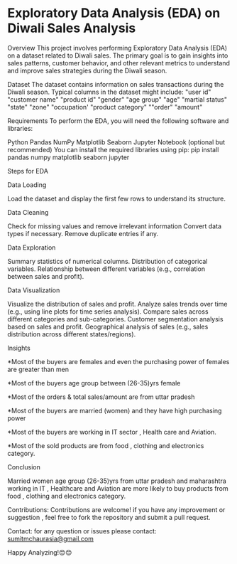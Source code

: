 # Exploratory Data Analysis (EDA) on Diwali Sales Analysis

Overview
This project involves performing Exploratory Data Analysis (EDA) on a dataset related to Diwali sales. The primary goal is to gain insights into sales patterns, customer behavior, and other relevant metrics to understand and improve sales strategies during the Diwali season.

Dataset
The dataset contains information on sales transactions during the Diwali season. Typical columns in the dataset might include:
"user id"
"customer name"
"product id"
"gender"
"age group"
"age"
"martial status"
"state"
"zone"
"occupation'
"product category"
""order"
"amount"


Requirements
To perform the EDA, you will need the following software and libraries:

Python 
Pandas
NumPy
Matplotlib
Seaborn
Jupyter Notebook (optional but recommended)
You can install the required libraries using pip:
pip install pandas numpy matplotlib seaborn jupyter

Steps for EDA


 Data Loading
 
Load the dataset and display the first few rows to understand its structure.

 Data Cleaning
 
Check for missing values and remove irrelevant information
Convert data types if necessary.
Remove duplicate entries if any.

 Data Exploration
 
Summary statistics of numerical columns.
Distribution of categorical variables.
Relationship between different variables (e.g., correlation between sales and profit).

 Data Visualization
 
Visualize the distribution of sales and profit.
Analyze sales trends over time (e.g., using line plots for time series analysis).
Compare sales across different categories and sub-categories.
Customer segmentation analysis based on sales and profit.
Geographical analysis of sales (e.g., sales distribution across different states/regions).


 Insights
 
*Most of the buyers are females and even the purchasing power of females are greater than men

*Most of the buyers age group between (26-35)yrs female

*Most of the orders & total sales/amount are from uttar pradesh

*Most of the buyers are married (women) and they have high purchasing power

*Most of the buyers are working in IT sector , Health care and Aviation.

*Most of the sold products are from food , clothing and electronics category.


Conclusion

Married women age group (26-35)yrs from uttar pradesh and maharashtra working in IT , Healthcare and Aviation are more likely to buy products from food , clothing and electronics category.


Contributions:
Contributions are welcome! if you have any improvement or suggestion , feel free to fork the repository and submit a pull request.


Contact:
for any question or issues please contact: sumitmchaurasia@gmail.com

Happy Analyzing!😊😊

